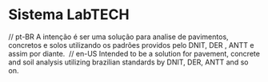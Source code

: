 # Sistema LabTECH

// pt-BR
A intenção é ser uma solução para analise de pavimentos, concretos e solos utilizando os padrões providos pelo DNIT, DER , ANTT e assim por diante.&nbsp;
// en-US
Intended to be a solution for pavement, concrete and soil analysis utilizing brazilian standards by DNIT, DER, ANTT and so on.
